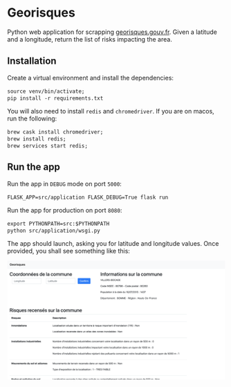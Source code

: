 # Georisques

Python web application for scrapping [georisques.gouv.fr](http://www.georisques.gouv.fr).
Given a latitude and a longitude, return the list of risks impacting the area.

## Installation

Create a virtual environment and install the dependencies:

``` text
source venv/bin/activate;
pip install -r requirements.txt
```

You will also need to install `redis` and `chromedriver`.
If you are on macos, run the following:

``` text
brew cask install chromedriver;
brew install redis;
brew services start redis;
```

## Run the app

Run the app in `DEBUG` mode on port `5000`:

``` text
FLASK_APP=src/application FLASK_DEBUG=True flask run
```

Run the app for production on port `8080`:

``` text
export PYTHONPATH=src:$PYTHONPATH
python src/application/wsgi.py
```

The app should launch, asking you for latitude and longitude values.
Once provided, you shall see something like this:

![preview](preview.png)
